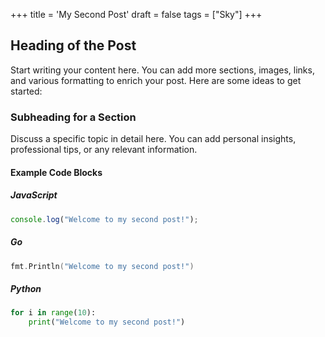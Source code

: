 +++
title = 'My Second Post'
draft = false
tags = ["Sky"]
+++

## Heading of the Post

Start writing your content here. You can add more sections, images, links, and various formatting to enrich your post. Here are some ideas to get started:

<!--more-->

### Subheading for a Section

Discuss a specific topic in detail here. You can add personal insights, professional tips, or any relevant information.

#### Example Code Blocks

##### JavaScript

```javascript
console.log("Welcome to my second post!");
```

##### Go

```go
fmt.Println("Welcome to my second post!")
```

##### Python

```python
for i in range(10):
    print("Welcome to my second post!")

```